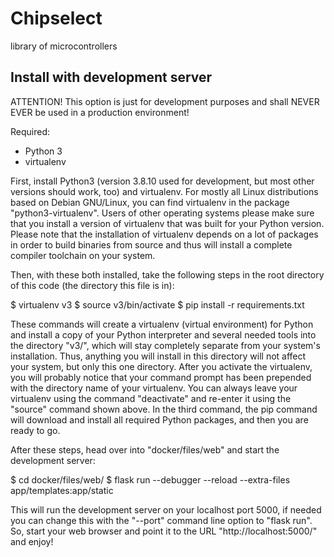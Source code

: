 # Chipselect
library of microcontrollers

## Install with development server

ATTENTION! This option is just for development purposes and shall
NEVER EVER be used in a production environment! 

Required: 
  - Python 3
  - virtualenv

First, install Python3 (version 3.8.10 used for development, but 
most other versions should work, too) and virtualenv. For mostly 
all Linux distributions based on Debian GNU/Linux, you can find 
virtualenv in the package "python3-virtualenv". Users of other 
operating systems please make sure that you install a version of
virtualenv that was built for your Python version. Please note 
that the installation of virtualenv depends on a lot of packages 
in order to build binaries from source and thus will install a 
complete compiler toolchain on your system. 

Then, with these both installed, take the following steps in the 
root directory of this code (the directory this file is in):

$ virtualenv v3
$ source v3/bin/activate
$ pip install -r requirements.txt

These commands will create a virtualenv (virtual environment) for 
Python and install a copy of your Python interpreter and several 
needed tools into the directory "v3/", which will stay completely 
separate from your system's installation. Thus, anything you will 
install in this directory will not affect your system, but only 
this one directory. After you activate the virtualenv, you will 
probably notice that your command prompt has been prepended with 
the directory name of your virtualenv. You can always leave your 
virtualenv using the command "deactivate" and re-enter it using 
the "source" command shown above. In the third command, the pip
command will download and install all required Python packages, 
and then you are ready to go. 

After these steps, head over into "docker/files/web" and start 
the development server: 

$ cd docker/files/web/
$ flask run --debugger --reload --extra-files app/templates:app/static

This will run the development server on your localhost port 5000, 
if needed you can change this with the "--port" command line option
to "flask run". So, start your web browser and point it to the URL 
"http://localhost:5000/" and enjoy! 

